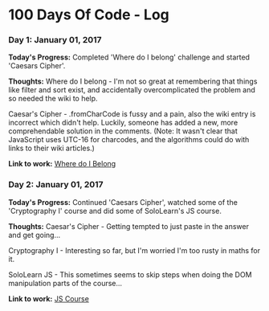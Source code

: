 # 100 Days Of Code - Log

### Day 1: January 01, 2017

**Today's Progress:** Completed 'Where do I belong' challenge and started 'Caesars Cipher'.

**Thoughts:** 
 Where do I belong - I'm not so great at remembering that things like filter and sort exist, and accidentally overcomplicated the problem and so needed the wiki to help. 

Caesar's Cipher - .fromCharCode is fussy and a pain, also the wiki entry is incorrect which didn't help. Luckily, someone has added a new, more comprehendable solution in the comments. (Note: It wasn't clear that JavaScript uses UTC-16 for charcodes, and the algorithms could do with links to their wiki articles.)

**Link to work:** [Where do I Belong](https://www.freecodecamp.com/challenges/where-do-i-belong#?solution=%0Afunction%20getIndexToIns(arr%2C%20num)%20%7B%0A%20%20%2F%2F%20Find%20my%20place%20in%20this%20sorted%20array.%0A%20%20arr.sort(function(a%2C%20b)%20%7B%0A%20%20%20%20return%20a%20-%20b%3B%0A%20%20%7D)%3B%0A%20%20%0A%20%20for%20(var%20i%20%3D%200%3B%20i%20%3C%20arr.length%3B%20i%2B%2B)%20%7B%0A%20%20%20%20if%20(num%20%3C%3D%20arr%5Bi%5D)%20%7B%0A%20%20%20%20%20%20return%20i%3B%0A%20%20%20%20%7D%20%20%20%20%0A%20%20%7D%0A%20%20%0A%20%20return%20arr.length%3B%0A%7D%0A%0AgetIndexToIns(%5B2%2C%205%2C%2010%5D%2C%2015)%3B%0A)

### Day 2: January 01, 2017

**Today's Progress:** Continued 'Caesars Cipher', watched some of the 'Cryptography I' course and did some of SoloLearn's JS course.

**Thoughts:** 
Caesar's Cipher - Getting tempted to just paste in the answer and get going...

Cryptography I - Interesting so far, but I'm worried I'm too rusty in maths for it.

SoloLearn JS - This sometimes seems to skip steps when doing the DOM manipulation parts of the course...

**Link to work:** [JS Course](https://www.sololearn.com/Profile/372058/JavaScript)
